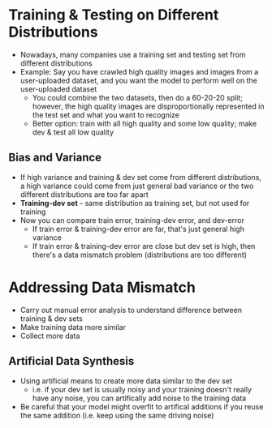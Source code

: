 # Training & Testing on Different Distributions
- Nowadays, many companies use a training set and testing set from different distributions
- Example: Say you have crawled high quality images and images from a user-uploaded dataset, and you want the model to perform well on the user-uploaded dataset
    - You could combine the two datasets, then do a 60-20-20 split; however, the high quality images are disproportionally represented in the test set and what you want to recognize
    - Better option: train with all high quality and some low quality; make dev & test all low quality

## Bias and Variance
- If high variance and training & dev set come from different distributions, a high variance could come from just general bad variance or the two different distributions are too far apart
- **Training-dev set** - same distribution as training set, but not used for training
- Now you can compare train error, training-dev error, and dev-error
    - If train error & training-dev error are far, that's just general high variance
    - If train error & training-dev error are close but dev set is high, then there's a data mismatch problem (distributions are too different)

# Addressing Data Mismatch
- Carry out manual error analysis to understand difference between training & dev sets
- Make training data more similar
- Collect more data

## Artificial Data Synthesis
- Using artificial means to create more data similar to the dev set
    - i.e. if your dev set is usually noisy and your training doesn't really have any noise, you can artifically add noise to the training data
- Be careful that your model might overfit to artifical additions if you reuse the same addition (i.e. keep using the same driving noise)